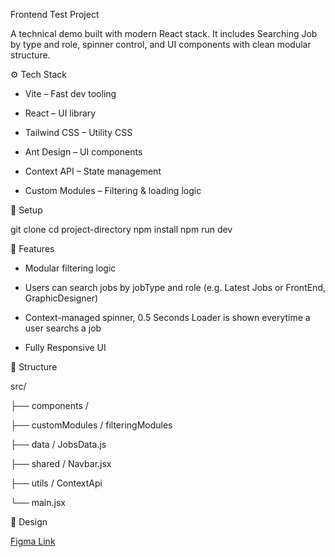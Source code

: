 Frontend Test Project

A technical demo built with modern React stack. It includes Searching Job by type and role, spinner control, and UI components with clean modular structure.

⚙️ Tech Stack

* Vite – Fast dev tooling

* React – UI library

* Tailwind CSS – Utility CSS

* Ant Design – UI components

* Context API – State management

* Custom Modules – Filtering & loading logic

🔧 Setup

git clone <repo-url>
cd project-directory
npm install
npm run dev

🧩 Features

* Modular filtering logic

* Users can search jobs by jobType and role (e.g. Latest Jobs or FrontEnd, GraphicDesigner)

* Context-managed spinner, 0.5 Seconds Loader is shown everytime a user searchs a job

* Fully Responsive UI

📁 Structure

src/

├── components /

├── customModules / filteringModules

├── data / JobsData.js

├── shared / Navbar.jsx

├── utils / ContextApi

└── main.jsx

🎨 Design

[Figma Link](https://www.figma.com/design/8IiWesnv0NANUkvnoar4HS/Frontend-Test?node-id=1-98&t=vUr3Hdn3nuH2smwQ-0)
